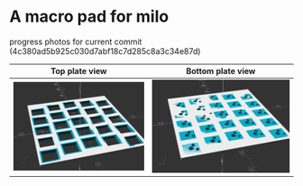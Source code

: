 # A macro pad for milo

progress photos for current commit (4c380ad5b925c030d7abf18c7d285c8a3c34e87d)

| Top plate view | Bottom plate view |
|----------|-------------|
| ![top plate view rendered](top_plate.png) | ![bottom plate view rendered](bottom_plate.png) |